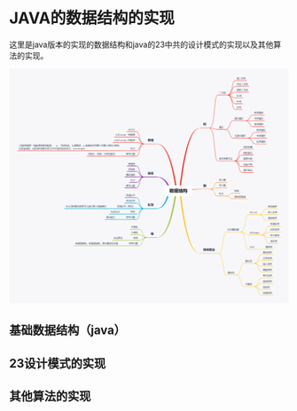 # JAVA的数据结构的实现
这里是java版本的实现的数据结构和java的23中共的设计模式的实现以及其他算法的实现。

![img](./picture/数据结构.png)

## 基础数据结构（java）

## 23设计模式的实现

## 其他算法的实现

